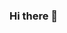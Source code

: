 ### Hi there 👋

<!--
**KashiwaByte/KashiwaByte** is a ✨ _special_ ✨ repository because its `README.md` (this file) appears on your GitHub profile.

Here are some ideas to get you started:
      
- 🔭 I’m currently working on 西安电子科技大学
- 🌱 I’m currently learning AI（人工智能专业）
- 🤔 I’m looking for help with  AI master
- 📫 How to reach me: qq 471314513
-->
